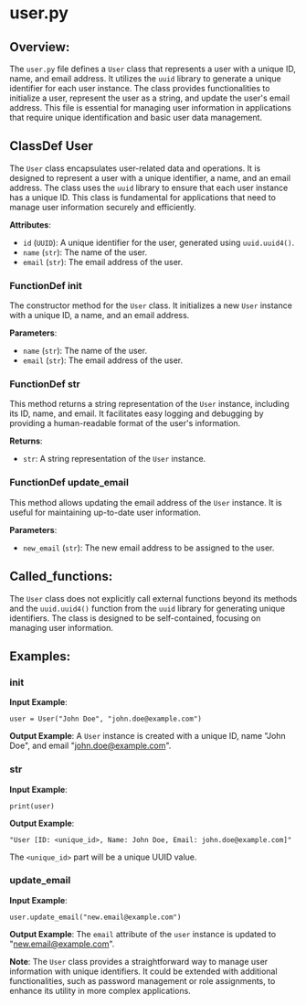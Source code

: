 # user.py

## Overview:
The `user.py` file defines a `User` class that represents a user with a unique ID, name, and email address. It utilizes the `uuid` library to generate a unique identifier for each user instance. The class provides functionalities to initialize a user, represent the user as a string, and update the user's email address. This file is essential for managing user information in applications that require unique identification and basic user data management.

## ClassDef User

The `User` class encapsulates user-related data and operations. It is designed to represent a user with a unique identifier, a name, and an email address. The class uses the `uuid` library to ensure that each user instance has a unique ID. This class is fundamental for applications that need to manage user information securely and efficiently.

**Attributes**:

- `id` (`UUID`): A unique identifier for the user, generated using `uuid.uuid4()`.
- `name` (`str`): The name of the user.
- `email` (`str`): The email address of the user.

### FunctionDef __init__

The constructor method for the `User` class. It initializes a new `User` instance with a unique ID, a name, and an email address.

**Parameters**:

- `name` (`str`): The name of the user.
- `email` (`str`): The email address of the user.

### FunctionDef __str__

This method returns a string representation of the `User` instance, including its ID, name, and email. It facilitates easy logging and debugging by providing a human-readable format of the user's information.

**Returns**:

- `str`: A string representation of the `User` instance.

### FunctionDef update_email

This method allows updating the email address of the `User` instance. It is useful for maintaining up-to-date user information.

**Parameters**:

- `new_email` (`str`): The new email address to be assigned to the user.

## Called_functions:
The `User` class does not explicitly call external functions beyond its methods and the `uuid.uuid4()` function from the `uuid` library for generating unique identifiers. The class is designed to be self-contained, focusing on managing user information.

## Examples:

### __init__
**Input Example**: 
```
user = User("John Doe", "john.doe@example.com")
```
**Output Example**: 
A `User` instance is created with a unique ID, name "John Doe", and email "john.doe@example.com".

### __str__
**Input Example**: 
```
print(user)
```
**Output Example**: 
```
"User [ID: <unique_id>, Name: John Doe, Email: john.doe@example.com]"
```
The `<unique_id>` part will be a unique UUID value.

### update_email
**Input Example**: 
```
user.update_email("new.email@example.com")
```
**Output Example**: 
The `email` attribute of the `user` instance is updated to "new.email@example.com".

**Note**: The `User` class provides a straightforward way to manage user information with unique identifiers. It could be extended with additional functionalities, such as password management or role assignments, to enhance its utility in more complex applications.